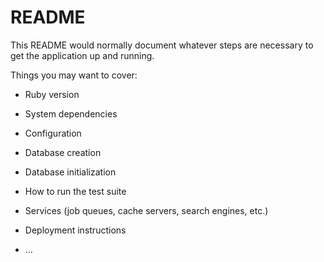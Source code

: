 # README

This README would normally document whatever steps are necessary to get the
application up and running.

Things you may want to cover:

* Ruby version

* System dependencies




* Configuration

* Database creation

* Database initialization

* How to run the test suite

* Services (job queues, cache servers, search engines, etc.)

* Deployment instructions

* ...

